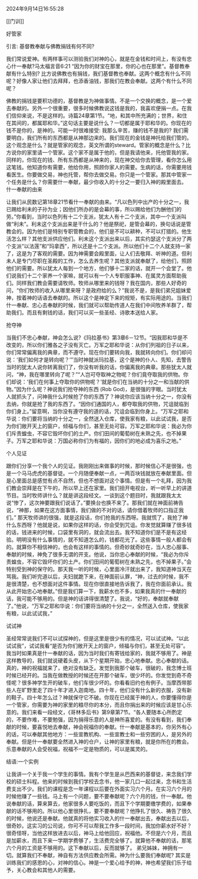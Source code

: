 2024年9月14日16:55:28

[[门训]]


好管家

引言: 基督教奉献与佛教捐钱有何不同?

我们常说爱神。有两样事可以测验我们对神的心，就是在金钱和时间上，有没有忠心什一奉献?马太福言音6:21 “因为你的财宝在那里，你的心也在那里”。基督教奉献有什么特别? 比方说佛教也有捐钱，我们基督教也奉献。这两个概念有什么不同呢？好像人家让他们去拜拜，也添香油钱，那我们在教会奉献。这两个有什么不同呢？

佛教的捐钱是要积功德的，基督教是为神做事情。不是一个交换的概念，是一个爱去奉献的。另外一个很重要，很多时候佛教说这钱是我的，我喜欢便捐一点。在我们信仰来说，不是这样的。诗篇24章第1节。“地，和其中所充满的；世界，和住在其间的，都属耶和华。”这句话主要是说什么？一切都是属于耶和华的。你现在的钱不是你的，是神的。可能一时很难接受: 我那么辛苦，赚的钱不是我的? 我们需要明白，我们所有的东西都是从神那边来的。我们现在的金钱是神托给我们管的。这个观念是什么？就是管家的观念，英文所谓的steward。管家的概念是什么？比方说你的家里请一个管家。这个家不是属于他的，但是我请他来，托他管我的家。同样的，你现在的钱、所有东西都是从神来的，现在神交给你去管理，看你怎么用这笔钱。他知道你有需要，他给你用，照顾你家人的需要。生病的话，你需要用钱看医生。你要做交易，神也托管，帮你去做交易。你只是一个管家。那其中管家一个任务是什么？你需要什一奉献，最少你收入的十分之一要归入神的殿里面去。
什一奉献的由来

让我们从民数记第18章21节看什一奉献的由来。“凡以色列中出产的十分之一，我已赐给利未的子孙为业；因他们所办的是会幕的事，所以赐给他们为酬他们的劳。”你看到，当时以色列有十二个支派，犹太人有十二个支派，其中一个支派叫做“利未”。利未这个支派出来是干什么的？他是祭祀，是管会幕的，换句话说是管教会的。因为他们是特别专职管教会的，他们是不可以耕种，不可以打猎的。他生活怎么样？其他支派供应他们。利未这个支派出来以后，其实约瑟这个支派分了两个支派“以法莲”和“玛拿西”，所以还是十二个支派。所以他们十二个人就支持一家了，这是为了客观的需要。因为神需要会殿里面，让人们去敬拜、听神的道。但利未人是专门尽职在圣殿的工作，怎么去养生呢？其他支派就奉献了，给他们，照顾他们的需要。所以犹太人每到一个地方，他们够十二家的话，就开一个会堂了。他们说我们十二个家养一个家嘛，就可以有一个人专职服事神、在属灵方面帮助我们。同样我们教会需要请牧师。牧师从哪里来的钱呀？我在国内，那些人好奇的问，“你们牧师的收入从哪里来呀？是政府给的么？”我说不是，是我们弟兄姐妹爱神，按着神的话语去奉献的。所以这个是神定下来的规矩，有实际用途的。当我们什一奉献、忠心去奉献的时候，我们就可以帮助传道人在我们中间牧养羊群了，帮助我们。而且有剩钱的话，我们可以买一些圣经、诗歌本送给人家。

抢夺神

当我们不忠心奉献，神会怎么说?《玛拉基书》第3章6－12节。“因我耶和华是不改变的，所以你们雅各之子没有灭亡。万军之耶和华说：从你们列祖的日子以来，你们常常偏离我的典章，而不遵守。现在你们要转向我，我就转向你们。你们却问说：‘我们如何才是转向呢？’”当时神就派玛拉基，这个是神的仆人、先知，去警告当时的犹太人说你转离我们了，你没有听我的话，你偏离我的典章。那些犹太人就问，“神，我在哪里转向了呢？”“人岂可夺取神之物呢？你们竟夺取我的供物。你们却说：‘我们在何事上夺取你的供物呢？’就是你们在当纳的十分之一和当献的供物。”因为什么呢？神说我们抢夺神的东西 (Rob God)，是很强的字眼。当时犹太人就抓头了，问神我什么时候抢了你的东西了？神说你应该当纳十分之一，你没有去纳，你就是抢了我的东西了。“因你们通国的人，都夺取我的供物，咒诅就临到你们身上。”留意啊，当你没有遵守我的道的话，咒诅会临到你身上。“万军之耶和华说：你们要将当纳的十分之一，全然送入仓库，使我家有粮，以此试试我，是否为你们敞开天上的窗户，倾福与你们，甚至无处可容。万军之耶和华说：我必为你们斥责蝗虫，不容它毁坏你们的土产。你们田间的葡萄树在未熟之先，也不掉果子。万军之耶和华说：万国必称你们为有福的，因你们的地必成为喜乐之地。”

个人见证

跟你们分享一个我个人的见证。我刚刚出来做事的时候，那时候信心不是很强，也是一个马马虎虎的基督徒。一个月随便奉献一点，一两百块钱就放在奉献里面。但是心里面总是感觉有点不自然，但也不想面对这个事情。但是有一个礼拜，因为我们教会崇拜是在下午的，所以早上还在家里。我们扭开电视台，听一听早上的讲道节目。当时牧师讲什么？就是讲这段经文。一谈到这个题目时，我就跟我太太说“惨了，这次神要跟我们说话了。”要换台也换不来了。那我们就在神面前祷告说，“神那，如果在这方面事情，我们做的不对的话，请你借着牧师的口指正我们。”
那天牧师讲的很强，就是这段话，你们抢我的东西呀。我就慌了，我抢了神什么东西呀？他就是说，如果你这样的话，你会受到咒诅。你发觉就算赚了很多钱的话，钱进来的时候，口袋里有洞的，就会流出去。我不知道你们是不是有这经验。明明没有什么事情的，就不知道怎么的，钱都花光了。这些事情一般人都会有的。就算你不相信神的，也会有这样的事情的。但奇妙就奇妙在，当人忠心服事、奉献的时候，神免了很多无谓的开支。他说，当你忠心奉献的时候，“我必为你斥责蝗虫，不容它毁坏你们的土产。你们田间的葡萄树在未熟之先，也不掉果子。”会特别受到神的保守的。那天我一听的时候，心里面冷汗就出来了，我知道神当天在骂我。我们听完道以后，夫妇就跪下来，在神面前认罪，“神，过去的时候，我不是很清楚，也不想面对这件事情。现在你很直接地告诉我了，我在你面前承认。我从此开始忠心地奉献。”但是我们算一下，我薪水也不多，如果我真的什一奉献的话，我可能不够用的。但是神的话讲得很清楚了。我说，“好的，奉献就奉献了。”他说，“万军之耶和华说：你们要将当纳的十分之一，全然送入仓库，使我家有粮，以此试试我，”

试试神

圣经常常说我们不可以试探神的，但是这里是很少有的情况，可以试试神。“以此试试我”，试试我看“是否为你们敞开天上的窗户，倾福与你们，甚至无处可容”。我当时如果真是什一奉献的话，因为当时我们有寄钱给家的，我就不够用了。神是这样教导的，我们就说硬着头皮，从下个星期开始，忠心地奉献。忠心奉献的话。真的，神的祝福就来了，绝对没有缺乏。发觉到我那个破车，很破的，我念博士班时候已经开的。当我在做教授的时候还在开那个破车，很少坏的。你发觉到奇不奇怪呢？很多神学生开的破车，他们车很少坏的。你看看旧约也有例子。当摩西带那些人在旷野里走了四十年才进入迦南地。四十年，他们没有什么新的衣服，没有新的鞋子。四十年怎么过？神就保守它不破。你现在已经属于神的人，你要懂得你是一个管家，你需要为神的家里的粮尽你的本分，而且你捐出来的时候应该是甘心乐意的。我们来看一段经文，《哥林多后书》第9章第7节。“各人要随本心所酌定的，不要作难，不要勉强，因为捐得乐意的人是神所喜爱的。有没有看到，我们奉献的时候，要喜悦地去奉献，神会祝福你的奉献。什一奉献是基本的，你另外有心的话，可以奉献其他地方：一些宣教机构、一些宣教士和一些穷困的人，是另外的奉献。但是什一奉献要全然进入神的仓户，让神的家里有粮，就是你所在的教会。乐意奉献的人会受祝福，祝福不一定是物质的，可以是属灵的。

结语:一个实例

让我讲一个关于我一个学生的事情。我有个学生是从巴西来的基督徒，来念我们学校的硕士科程。他来的时候到我们学校去念书，他一家几口一起过来，念书和生活费支出不少。我们的课程是念一年课程以后要在外面实习六个月。在实习六个月的时候他赚了一些钱。马上有一个问题，要不要奉献呢？六个月的钱，什一奉献。他说奉献的话，算来算去，他家很多人要吃饭的，而且下个学期要缴学费的，如果奉献的话不够用的。所以他心里很挣扎，要不要奉献呢？他挣扎了很久、祷告了很久的时候，他说还是奉献。他就真的将他实习收入的什一奉献出去，奉献出去以后，很奇妙。这实习的公司说，你可不可以帮我工作多一段时间，我加你薪水好不好？很奇怪呀，当他这样放进去以后，神马上给他回应，祝福他。不但是六个月，而且是加薪水，而且下来一学期学费够了，生活费完全够了。就算他不奉献的话，那笔六个月的工资是不够用的。这下奉献以后，反而就够了。
弟兄姊妹，神拥有一切。就算我们不奉献，神自有方法供应教会所需。神为什么要我们奉献呢? 其实是训练我们的感恩的心，对神的信心。神是一个爱心给予的神，神也希望我们乐于给予，关心教会和其他人的需要。
